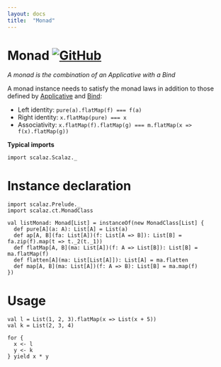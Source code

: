 ```yaml
---
layout: docs
title:  "Monad"
---
```


# Monad [![GitHub](../img/github.png)](https://github.com/scalaz/scalaz/blob/series/8.0.x/base/shared/src/main/scala/scalaz/ct/monad.scala)

*A monad is the combination of an Applicative with a Bind*

A monad instance needs to satisfy the monad laws in addition to those defined by [Applicative](./Applicative.html) and [Bind](./Bind.html):

- Left identity: `pure(a).flatMap(f) === f(a)`
- Right identity: `x.flatMap(pure) === x`
- Associativity: `x.flatMap(f).flatMap(g) === m.flatMap(x => f(x).flatMap(g))`

**Typical imports**

```tut:silent
import scalaz.Scalaz._
```

# Instance declaration

```tut
import scalaz.Prelude._
import scalaz.ct.MonadClass

val listMonad: Monad[List] = instanceOf(new MonadClass[List] {
  def pure[A](a: A): List[A] = List(a)
  def ap[A, B](fa: List[A])(f: List[A => B]): List[B] = fa.zip(f).map(t => t._2(t._1))
  def flatMap[A, B](ma: List[A])(f: A => List[B]): List[B] = ma.flatMap(f)
  def flatten[A](ma: List[List[A]]): List[A] = ma.flatten
  def map[A, B](ma: List[A])(f: A => B): List[B] = ma.map(f)
})
```

# Usage

```tut
val l = List(1, 2, 3).flatMap(x => List(x + 5))
val k = List(2, 3, 4)

for {
  x <- l
  y <- k
} yield x * y
```
